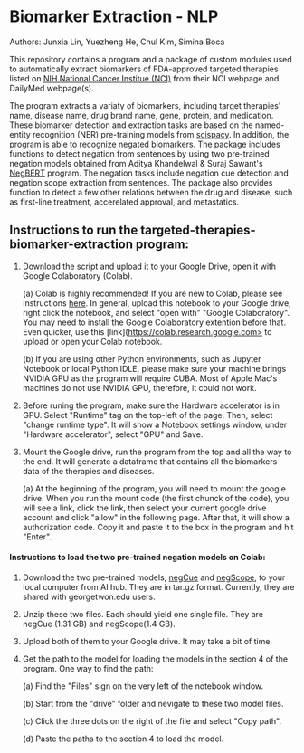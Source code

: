 # Biomarker Extraction - NLP

Authors: Junxia Lin, Yuezheng He, Chul Kim, Simina Boca

This repository contains a program and a package of custom modules used to automatically extract biomarkers of FDA-approved targeted therapies listed on [NIH National Cancer Institue (NCI)](https://www.cancer.gov/about-cancer/treatment/types/targeted-therapies/targeted-therapies-fact-sheet) from their NCI webpage and DailyMed webpage(s). 

The program extracts a variaty of biomarkers, including target therapies' name, disease name, drug brand name, gene, protein, and medication. These biomarker detection and extraction tasks are based on the named-entity recognition (NER) pre-training models from [scispacy](https://github.com/allenai/scispacy). In addition, the program is able to recognize negated biomarkers. The package includes functions to detect negation from sentences by using two pre-trained negation models obtained from Aditya Khandelwal & Suraj Sawant's [NegBERT](https://github.com/adityak6798/Transformers-For-Negation-and-Speculation) program. The negation tasks include negation cue detection and negation scope extraction from sentences. The package also provides function to detect a few other relations between the drug and disease, such as first-line treatment, accerelated approval, and metastatics. 

## Instructions to run the targeted-therapies-biomarker-extraction program:
1. Download the script and upload it to your Google Drive, open it with Google Colaboratory (Colab). 
	
	(a) Colab is highly recommended! If you are new to Colab, please see instructions [here](https://developers.google.com/earth-engine/guides/python_install-colab#existing-notebook). In general, upload this notebook to your Google drive, right click the notebook, and select "open with" "Google Colaboratory". You may need to install the Google Colaboratory extention before that. Even quicker, use this [link](https://colab.research.google.com> to upload or open your Colab notebook. 
  
	(b) If you are using other Python environments, such as Jupyter Notebook or local Python IDLE, please make sure your machine brings NVIDIA GPU as the program will require CUBA. Most of Apple Mac's machines do not use NVIDIA GPU, therefore, it could not work. 

2. Before runing the program, make sure the Hardware accelerator is in GPU. Select "Runtime" tag on the top-left of the page. Then, select "change runtime type". It will show a Notebook settings window, under "Hardware accelerator", select "GPU" and Save.

3. Mount the Google drive, run the program from the top and all the way to the end. It will generate a dataframe that contains all the biomarkers data of the therapies and diseases. 
  
	(a) At the beginning of the program, you will need to mount the google drive. When you run the mount code (the first chunck of the code), you will see a link, click the link, then select your current google drive account and click "allow" in the following page. After that, it will show a authorization code. Copy it and paste it to the box in the program and hit "Enter". 

#### Instructions to load the two pre-trained negation models on Colab:
1. Download the two pre-trained models, [negCue](https://aihub.cloud.google.com/u/1/p/2c29e298-0c75-435a-ae83-da80188b7f7b) and [negScope](https://aihub.cloud.google.com/u/1/p/0147a6f3-ddf7-498c-823d-014c3d1f1def), to your local computer from AI hub. They are in tar.gz format. Currently, they are shared with georgetwon.edu users. 

2. Unzip these two files. Each should yield one single file. They are negCue (1.31 GB) and negScope(1.4 GB).

3. Upload both of them to your Google drive. It may take a bit of time.

4. Get the path to the model for loading the models in the section 4 of the program. One way to find the path: 
	
	(a) Find the "Files" sign on the very left of the notebook window.
	
	(b) Start from the "drive" folder and nevigate to these two model files. 
	
	(c) Click the three dots on the right of the file and select "Copy path". 
	
	(d) Paste the paths to the section 4 to load the model. 
